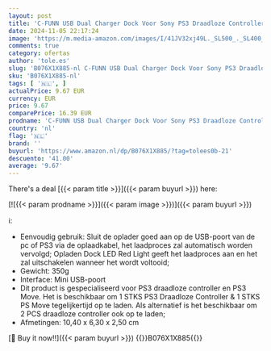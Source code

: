 ```yaml
---
layout: post
title: 'C-FUNN USB Dual Charger Dock Voor Sony PS3 Draadloze Controller PS3 Move'
date: 2024-11-05 22:17:24
image: 'https://m.media-amazon.com/images/I/41JV32xj49L._SL500_._SL400_.jpg'
comments: true
category: ofertas
author: 'tole.es'
slug: 'B076X1X885-nl C-FUNN USB Dual Charger Dock Voor Sony PS3 Draadloze...'
sku: 'B076X1X885-nl'
tags: [ '🇳🇱', ]
actualPrice: 9.67 EUR
currency: EUR
price: 9.67
comparePrice: 16.39 EUR
prodname: 'C-FUNN USB Dual Charger Dock Voor Sony PS3 Draadloze Controller PS3 Move'
country: 'nl'
flag: '🇳🇱'
brand: ''
buyurl: 'https://www.amazon.nl/dp/B076X1X885/?tag=tolees0b-21'
descuento: '41.00'
average: '9.67'
---
```


There's a deal [{{< param title >}}]({{< param buyurl >}})  here:

[![{{< param prodname >}}]({{< param image >}})]({{< param buyurl >}})

ℹ️:

- Eenvoudig gebruik: Sluit de oplader goed aan op de USB-poort van de pc of PS3 via de oplaadkabel, het laadproces zal automatisch worden vervolgd; Opladen Dock LED Red Light geeft het laadproces aan en het zal uitschakelen wanneer het wordt voltooid;
- Gewicht: 350g
- Interface: Mini USB-poort
- Dit product is gespecialiseerd voor PS3 draadloze controller en PS3 Move. Het is beschikbaar om 1 STKS PS3 Draadloze Controller & 1 STKS PS Move tegelijkertijd op te laden. Als alternatief is het beschikbaar om 2 PCS draadloze controller ook op te laden;
- Afmetingen: 10,40 x 6,30 x 2,50 cm

[🛒 Buy it now!!]({{< param buyurl >}})
{{<world>}}B076X1X885{{</world>}}
